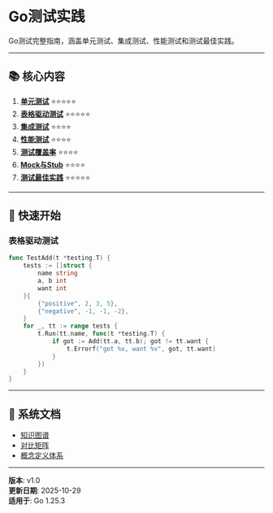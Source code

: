 ﻿# Go测试实践

Go测试完整指南，涵盖单元测试、集成测试、性能测试和测试最佳实践。

---

## 📚 核心内容

1. **[单元测试](./01-单元测试.md)** ⭐⭐⭐⭐⭐
2. **[表格驱动测试](./02-表格驱动测试.md)** ⭐⭐⭐⭐⭐
3. **[集成测试](./03-集成测试.md)** ⭐⭐⭐⭐
4. **[性能测试](./04-性能测试.md)** ⭐⭐⭐⭐
5. **[测试覆盖率](./05-测试覆盖率.md)** ⭐⭐⭐⭐
6. **[Mock与Stub](./06-Mock与Stub.md)** ⭐⭐⭐⭐
7. **[测试最佳实践](./07-测试最佳实践.md)** ⭐⭐⭐⭐⭐

---

## 🚀 快速开始

### 表格驱动测试
```go
func TestAdd(t *testing.T) {
    tests := []struct {
        name string
        a, b int
        want int
    }{
        {"positive", 2, 3, 5},
        {"negative", -1, -1, -2},
    }
    for _, tt := range tests {
        t.Run(tt.name, func(t *testing.T) {
            if got := Add(tt.a, tt.b); got != tt.want {
                t.Errorf("got %v, want %v", got, tt.want)
            }
        })
    }
}
```

---

## 📖 系统文档

- [知识图谱](./00-知识图谱.md)
- [对比矩阵](./00-对比矩阵.md)
- [概念定义体系](./00-概念定义体系.md)

---

**版本**: v1.0  
**更新日期**: 2025-10-29  
**适用于**: Go 1.25.3
